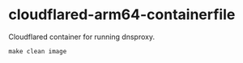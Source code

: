 # cloudflared-arm64-containerfile

Cloudflared container for running dnsproxy.

```
make clean image
```
